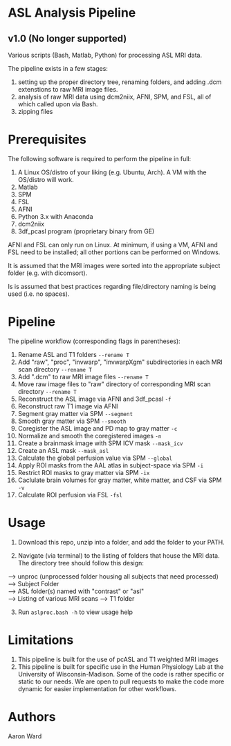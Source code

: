 # ASL Analysis Pipeline
## v1.0 (No longer supported)
Various scripts (Bash, Matlab, Python) for processing ASL MRI data.

The pipeline exists in a few stages:
1) setting up the proper directory tree, renaming folders, and adding .dcm extenstions to raw MRI image files.
2) analysis of raw MRI data using dcm2niix, AFNI, SPM, and FSL, all of which called upon via Bash.
3) zipping files

# Prerequisites

The following software is required to perform the pipeline in full:
1. A Linux OS/distro of your liking (e.g. Ubuntu, Arch). A VM with the OS/distro will work.
2. Matlab
3. SPM
4. FSL
5. AFNI
6. Python 3.x with Anaconda
7. dcm2niix
8. 3df_pcasl program (proprietary binary from GE)

AFNI and FSL can only run on Linux. At minimum, if using a VM, AFNI and FSL need to be installed; all other portions can be performed on Windows.

It is assumed that the MRI images were sorted into the appropriate subject folder (e.g. with dicomsort).

Is is assumed that best practices regarding file/directory naming is being used (i.e. no spaces).

# Pipeline

The pipeline workflow (corresponding flags in parentheses):

  1. Rename ASL and T1 folders `--rename T`
  2. Add "raw", "proc", "invwarp", "invwarpXgm" subdirectories in each MRI scan directory `--rename T`
  3. Add ".dcm" to raw MRI image files `--rename T`
  4. Move raw image files to "raw" directory of corresponding MRI scan directory `--rename T`
  5. Reconstruct the ASL image via AFNI and 3df_pcasl `-f`
  6. Reconstruct raw T1 image via AFNI
  7. Segment gray matter via SPM `--segment`
  8. Smooth gray matter via SPM `--smooth`
  9. Coregister the ASL image and PD map to gray matter `-c`
  10. Normalize and smooth the coregistered images `-n`
  11. Create a brainmask image with SPM ICV mask `--mask_icv`
  12. Create an ASL mask `--mask_asl`
  13. Calculate the global perfusion value via SPM `--global`
  14. Apply ROI masks from the AAL atlas in subject-space via SPM `-i`
  15. Restrict ROI masks to gray matter via SPM `-ix`
  16. Caclulate brain volumes for gray matter, white matter, and CSF via SPM `-v`
  17. Calculate ROI perfusion via FSL `-fsl`


# Usage

1. Download this repo, unzip into a folder, and add the folder to your PATH.

2. Navigate (via terminal) to the listing of folders that house the MRI data. The directory tree should follow this design:
  
  --> unproc (unprocessed folder housing all subjects that need processed)  
    --> Subject Folder  
      --> ASL folder(s) named with "contrast" or "asl"  
        --> Listing of various MRI scans
      --> T1 folder

3. Run `aslproc.bash -h` to view usage help 
  
  
# Limitations

1) This pipeline is built for the use of pcASL and T1 weighted MRI images
2) This pipeline is built for specific use in the Human Physiology Lab at the University of Wisconsin-Madison. Some of the code is rather specific or static to our needs. We are open to pull requests to make the code more dynamic for easier implementation for other workflows.

# Authors

Aaron Ward
